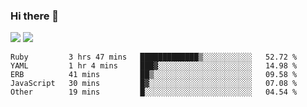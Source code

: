 ### Hi there 👋

<!--
**sasharevzin/sasharevzin** is a ✨ _special_ ✨ repository because its `README.md` (this file) appears on your GitHub profile.

Here are some ideas to get you started:

- 🔭 I’m currently working on ...
- 🌱 I’m currently learning ...
- 👯 I’m looking to collaborate on ...
- 🤔 I’m looking for help with ...
- 💬 Ask me about ...
- 📫 How to reach me: ...
- 😄 Pronouns: ...
- ⚡ Fun fact: ...
-->

![](https://yusufozturk.vercel.app/api?username=sasharevzin&hide_title=true&include_all_commits=true&count_private=true&show_icons=true) ![](https://yusufozturk.vercel.app/api/top-langs/?username=sasharevzin&layout=compact&langs_count=10&hide=apacheconf,coffeescript)

<!--START_SECTION:waka-->
```text
Ruby         3 hrs 47 mins   █████████████▒░░░░░░░░░░░   52.72 % 
YAML         1 hr 4 mins     ███▓░░░░░░░░░░░░░░░░░░░░░   14.98 % 
ERB          41 mins         ██▒░░░░░░░░░░░░░░░░░░░░░░   09.58 % 
JavaScript   30 mins         █▓░░░░░░░░░░░░░░░░░░░░░░░   07.08 % 
Other        19 mins         █░░░░░░░░░░░░░░░░░░░░░░░░   04.54 % 
```
<!--END_SECTION:waka-->
